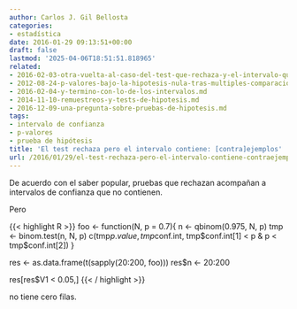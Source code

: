 ```yaml
---
author: Carlos J. Gil Bellosta
categories:
- estadística
date: 2016-01-29 09:13:51+00:00
draft: false
lastmod: '2025-04-06T18:51:51.818965'
related:
- 2016-02-03-otra-vuelta-al-caso-del-test-que-rechaza-y-el-intervalo-que-contiene.md
- 2012-08-24-p-valores-bajo-la-hipotesis-nula-tras-multiples-comparaciones.md
- 2016-02-04-y-termino-con-lo-de-los-intervalos.md
- 2014-11-10-remuestreos-y-tests-de-hipotesis.md
- 2016-12-09-una-pregunta-sobre-pruebas-de-hipotesis.md
tags:
- intervalo de confianza
- p-valores
- prueba de hipótesis
title: 'El test rechaza pero el intervalo contiene: [contra]ejemplos'
url: /2016/01/29/el-test-rechaza-pero-el-intervalo-contiene-contraejemplos/
---
```


De acuerdo con el saber popular, pruebas que rechazan acompañan a intervalos de confianza que no contienen.

Pero

{{< highlight R >}}
foo <- function(N, p = 0.7){
  n <- qbinom(0.975, N, p)
  tmp <- binom.test(n, N, p)
  c(tmp$p.value, tmp$conf.int,
    tmp$conf.int[1] < p & p < tmp$conf.int[2])
}

res <- as.data.frame(t(sapply(20:200, foo)))
res$n <- 20:200

res[res$V1 < 0.05,]
{{< / highlight >}}

no tiene cero filas.